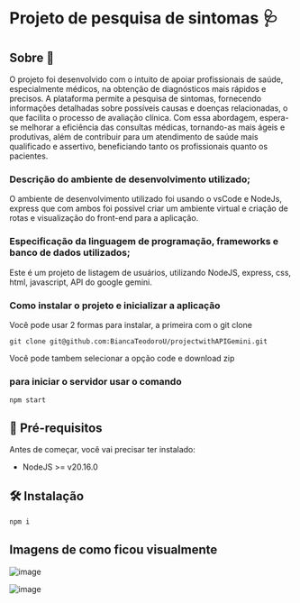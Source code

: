 # Projeto de pesquisa de sintomas 🩺

## Sobre 📄
O projeto foi desenvolvido com o intuito de apoiar profissionais de saúde, especialmente médicos, na obtenção de diagnósticos mais rápidos e precisos. A plataforma permite a pesquisa de sintomas, fornecendo informações detalhadas sobre possíveis causas e doenças relacionadas, o que facilita o processo de avaliação clínica. Com essa abordagem, espera-se melhorar a eficiência das consultas médicas, tornando-as mais ágeis e produtivas, além de contribuir para um atendimento de saúde mais qualificado e assertivo, beneficiando tanto os profissionais quanto os pacientes.

### Descrição do ambiente de desenvolvimento utilizado;
O ambiente de desenvolvimento utilizado foi usando o vsCode e NodeJs, express que com ambos foi possivel criar um ambiente virtual e criação de rotas e visualização do front-end para a aplicação.

### Especificação da linguagem de programação, frameworks e banco de dados utilizados;
Este é um projeto de listagem de usuários, utilizando NodeJS, express, css, html, javascript, API do google gemini.

### Como instalar o projeto e inicializar a aplicação
Você pode usar 2 formas para instalar, a primeira com o git clone

    git clone git@github.com:BiancaTeodoroU/projectwithAPIGemini.git

Você pode tambem selecionar a opção code e download zip

### para iniciar o servidor usar o comando

    npm start

## 🧰 Pré-requisitos
Antes de começar, você vai precisar ter instalado:
- NodeJS >= v20.16.0

## 🛠 Instalação
```sh
npm i
```

## Imagens de como ficou visualmente

![image](https://github.com/user-attachments/assets/d13ae153-4251-4abd-91da-da144acc6a2d)

![image](https://github.com/user-attachments/assets/165fadbe-cd9a-40ad-9840-0d49edd7971a)

